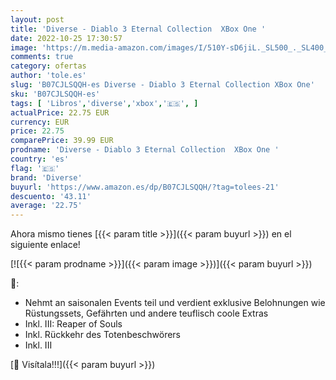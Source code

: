 ```yaml
---
layout: post
title: 'Diverse - Diablo 3 Eternal Collection  XBox One '
date: 2022-10-25 17:30:57
image: 'https://m.media-amazon.com/images/I/510Y-sD6jiL._SL500_._SL400_.jpg'
comments: true
category: ofertas
author: 'tole.es'
slug: 'B07CJLSQQH-es Diverse - Diablo 3 Eternal Collection XBox One'
sku: 'B07CJLSQQH-es'
tags: [ 'Libros','diverse','xbox','🇪🇸', ]
actualPrice: 22.75 EUR
currency: EUR
price: 22.75
comparePrice: 39.99 EUR
prodname: 'Diverse - Diablo 3 Eternal Collection  XBox One '
country: 'es'
flag: '🇪🇸'
brand: 'Diverse'
buyurl: 'https://www.amazon.es/dp/B07CJLSQQH/?tag=tolees-21'
descuento: '43.11'
average: '22.75'
---
```


Ahora mismo tienes [{{< param title >}}]({{< param buyurl >}}) en el siguiente enlace!

[![{{< param prodname >}}]({{< param image >}})]({{< param buyurl >}})

🔎:

- Nehmt an saisonalen Events teil und verdient exklusive Belohnungen wie Rüstungssets, Gefährten und andere teuflisch coole Extras
- Inkl. III: Reaper of Souls
- Inkl. Rückkehr des Totenbeschwörers
- Inkl. III

[🛒 Visítala!!!]({{< param buyurl >}})
